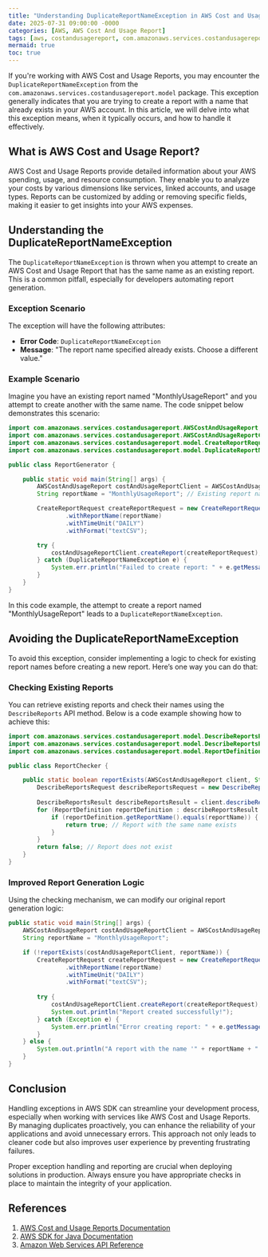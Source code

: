 ```yaml
---
title: "Understanding DuplicateReportNameException in AWS Cost and Usage Report"
date: 2025-07-31 09:00:00 -0000
categories: [AWS, AWS Cost And Usage Report]
tags: [aws, costandusagereport, com.amazonaws.services.costandusagereport.model]
mermaid: true
toc: true
---
```



If you're working with AWS Cost and Usage Reports, you may encounter the `DuplicateReportNameException` from the `com.amazonaws.services.costandusagereport.model` package. This exception generally indicates that you are trying to create a report with a name that already exists in your AWS account. In this article, we will delve into what this exception means, when it typically occurs, and how to handle it effectively.

## What is AWS Cost and Usage Report?

AWS Cost and Usage Reports provide detailed information about your AWS spending, usage, and resource consumption. They enable you to analyze your costs by various dimensions like services, linked accounts, and usage types. Reports can be customized by adding or removing specific fields, making it easier to get insights into your AWS expenses.

## Understanding the DuplicateReportNameException

The `DuplicateReportNameException` is thrown when you attempt to create an AWS Cost and Usage Report that has the same name as an existing report. This is a common pitfall, especially for developers automating report generation. 

### Exception Scenario

The exception will have the following attributes:

- **Error Code**: `DuplicateReportNameException`
- **Message**: "The report name specified already exists. Choose a different value."

### Example Scenario

Imagine you have an existing report named "MonthlyUsageReport" and you attempt to create another with the same name. The code snippet below demonstrates this scenario:

```java
import com.amazonaws.services.costandusagereport.AWSCostAndUsageReport;
import com.amazonaws.services.costandusagereport.AWSCostAndUsageReportClientBuilder;
import com.amazonaws.services.costandusagereport.model.CreateReportRequest;
import com.amazonaws.services.costandusagereport.model.DuplicateReportNameException;

public class ReportGenerator {

    public static void main(String[] args) {
        AWSCostAndUsageReport costAndUsageReportClient = AWSCostAndUsageReportClientBuilder.defaultClient();
        String reportName = "MonthlyUsageReport"; // Existing report name

        CreateReportRequest createReportRequest = new CreateReportRequest()
                .withReportName(reportName)
                .withTimeUnit("DAILY")
                .withFormat("textCSV");

        try {
            costAndUsageReportClient.createReport(createReportRequest);
        } catch (DuplicateReportNameException e) {
            System.err.println("Failed to create report: " + e.getMessage());
        }
    }
}
```

In this code example, the attempt to create a report named "MonthlyUsageReport" leads to a `DuplicateReportNameException`.

## Avoiding the DuplicateReportNameException

To avoid this exception, consider implementing a logic to check for existing report names before creating a new report. Here’s one way you can do that:

### Checking Existing Reports

You can retrieve existing reports and check their names using the `DescribeReports` API method. Below is a code example showing how to achieve this:

```java
import com.amazonaws.services.costandusagereport.model.DescribeReportsRequest;
import com.amazonaws.services.costandusagereport.model.DescribeReportsResult;
import com.amazonaws.services.costandusagereport.model.ReportDefinition;

public class ReportChecker {

    public static boolean reportExists(AWSCostAndUsageReport client, String reportName) {
        DescribeReportsRequest describeReportsRequest = new DescribeReportsRequest();
        
        DescribeReportsResult describeReportsResult = client.describeReports(describeReportsRequest);
        for (ReportDefinition reportDefinition : describeReportsResult.getReportDefinitions()) {
            if (reportDefinition.getReportName().equals(reportName)) {
                return true; // Report with the same name exists
            }
        }
        return false; // Report does not exist
    }
}
```

### Improved Report Generation Logic

Using the checking mechanism, we can modify our original report generation logic:

```java
public static void main(String[] args) {
    AWSCostAndUsageReport costAndUsageReportClient = AWSCostAndUsageReportClientBuilder.defaultClient();
    String reportName = "MonthlyUsageReport";

    if (!reportExists(costAndUsageReportClient, reportName)) {
        CreateReportRequest createReportRequest = new CreateReportRequest()
                .withReportName(reportName)
                .withTimeUnit("DAILY")
                .withFormat("textCSV");
        
        try {
            costAndUsageReportClient.createReport(createReportRequest);
            System.out.println("Report created successfully!");
        } catch (Exception e) {
            System.err.println("Error creating report: " + e.getMessage());
        }
    } else {
        System.out.println("A report with the name '" + reportName + "' already exists.");
    }
}
```

## Conclusion

Handling exceptions in AWS SDK can streamline your development process, especially when working with services like AWS Cost and Usage Reports. By managing duplicates proactively, you can enhance the reliability of your applications and avoid unnecessary errors. This approach not only leads to cleaner code but also improves user experience by preventing frustrating failures.

Proper exception handling and reporting are crucial when deploying solutions in production. Always ensure you have appropriate checks in place to maintain the integrity of your application.

## References

1. [AWS Cost and Usage Reports Documentation](https://docs.aws.amazon.com/cost-management/latest/userguide/createreports.html)
2. [AWS SDK for Java Documentation](https://docs.aws.amazon.com/sdk-for-java/latest/developer-guide/home.html)
3. [Amazon Web Services API Reference](https://docs.aws.amazon.com/AWSJavaSDK/latest/javadoc/index.html)
